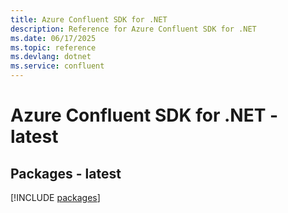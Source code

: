 ```yaml
---
title: Azure Confluent SDK for .NET
description: Reference for Azure Confluent SDK for .NET
ms.date: 06/17/2025
ms.topic: reference
ms.devlang: dotnet
ms.service: confluent
---
```

# Azure Confluent SDK for .NET - latest
## Packages - latest
[!INCLUDE [packages](confluent-index.md)]